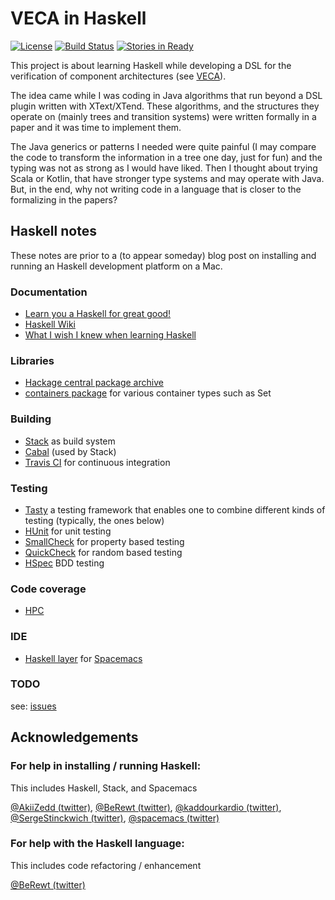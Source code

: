 # VECA in Haskell

[![License](https://img.shields.io/badge/license-Apache%20License%202.0-blue.svg)](LICENSE)
[![Build Status](https://travis-ci.org/pascalpoizat/vecahaskell.svg?branch=master)](https://travis-ci.org/pascalpoizat/vecahaskell)
[![Stories in Ready](https://badge.waffle.io/pascalpoizat/vecahaskell.png?label=ready&title=Ready)](https://waffle.io/pascalpoizat/vecahaskell)

This project is about learning Haskell while developing a DSL for the verification of component architectures (see [VECA](https://github.com/pascalpoizat/veca)).

The idea came while I was coding in Java algorithms that run beyond a DSL plugin written with XText/XTend. These algorithms, and the structures they operate on (mainly trees and transition systems) were written formally in a paper and it was time to implement them.

The Java generics or patterns I needed were quite painful (I may compare the code to transform the information in a tree one day, just for fun) and the typing was not as strong as I would have liked. Then I thought about trying Scala or Kotlin, that have stronger type systems and may operate with Java. But, in the end, why not writing code in a language that is closer to the formalizing in the papers?

## Haskell notes

These notes are prior to a (to appear someday) blog post on installing and running an Haskell development platform on a Mac.

### Documentation

- [Learn you a Haskell for great good!](http://learnyouahaskell.com)
- [Haskell Wiki](https://wiki.haskell.org/FAQ)
- [What I wish I knew when learning Haskell](http://dev.stephendiehl.com/hask/)

### Libraries

- [Hackage central package archive](https://hackage.haskell.org)
- [containers package](https://hackage.haskell.org/package/containers) for various container types such as Set

### Building

- [Stack](https://haskellstack.org/) as build system
- [Cabal](https://www.haskell.org/cabal/) (used by Stack)
- [Travis CI](https://travis-ci.org) for continuous integration

### Testing

- [Tasty](http://documentup.com/feuerbach/tasty) a testing framework that enables one to combine different kinds of testing (typically, the ones below)
- [HUnit](https://github.com/hspec/HUnit#readme) for unit testing
- [SmallCheck](https://github.com/feuerbach/smallcheck#readme) for property based testing
- [QuickCheck](https://github.com/nick8325/quickcheck#readme) for random based testing
- [HSpec](http://hspec.github.io) BDD testing

### Code coverage

- [HPC](https://wiki.haskell.org/Haskell_program_coverage)

### IDE

- [Haskell layer](https://github.com/syl20bnr/spacemacs/tree/master/layers/%2Blang/haskell) for [Spacemacs](http://spacemacs.org)

### TODO

see: [issues](https://github.com/pascalpoizat/vecahaskell/issues)

## Acknowledgements

### For help in installing / running Haskell:

This includes Haskell, Stack, and Spacemacs

[@AkiiZedd (twitter)](https://twitter.com/AkiiZedd),
[@BeRewt (twitter)](https://twitter.com/BeRewt),
[@kaddourkardio (twitter)](https://twitter.com/kaddourkardio), 
[@SergeStinckwich (twitter)](https://twitter.com/SergeStinckwich),
[@spacemacs (twitter)](https://twitter.com/spacemacs)

### For help with the Haskell language:

This includes code refactoring / enhancement

[@BeRewt (twitter)](https://twitter.com/BeRewt)


